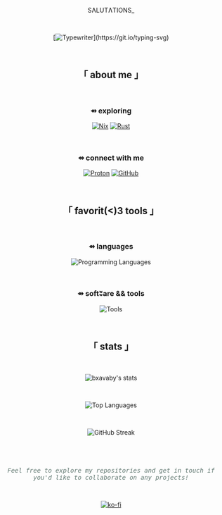 <div align="center">

SɅLUTɅTIONS_

<br>

[![Typewriter](https://readme-typing-svg.herokuapp.com?font=Space+Mono&size=32&duration=2500&color=4D2ED0&background=00000000&center=true&vCenter=true&width=1000&lines=LINUX+CLI+DEVELOPMENT+WITH+CONSTRAINTS+AROUND;OPSEC;CYBERSECURITY+TOOLING;ABSTRUSE+OPERATIONS;AND+LLM+INTEGRATION;FOR+VOGUISH+CLI+WORKFLOWS!)](https://git.io/typing-svg)

</div>

<br>

<div align="center">

## 「 about me 」

<br>

</div>

<div align="center">
  
### ⇴ exploring

[![Nix](https://img.shields.io/badge/NIX-1B1B1D?style=for-the-badge&logo=nixos&logoColor=5E6C8C)](https://nixos.org/)
[![Rust](https://img.shields.io/badge/RUST-1B1B1D?style=for-the-badge&logo=rust&logoColor=61535B)](https://www.rust-lang.org/)

<br>

### ⇴ connect with me

<p align="center">
<a href="mailto:bxavaby@protonmail.ch" target="_blank"><img src="https://img.shields.io/badge/Proton-1B1B1D?style=for-the-badge&logo=protonmail&logoColor=4D2ED0" alt="Proton" /></a>
<a href="https://github.com/bxavaby" target="_blank"><img src="https://img.shields.io/badge/GitHub-1B1B1D?style=for-the-badge&logo=github&logoColor=D4C7CA" alt="GitHub" /></a>
</p>

</div>

<br>

<div align="center">

## 「 favorit(<)3 tools 」

<br>

</div>

<div align="center">

### ⇴ languages

<p align="center">
  <img src="https://skillicons.dev/icons?i=bash,go,lua,python" alt="Programming Languages" />
</p>

<br>

### ⇴ softʬare && tools

<p align="center">
  <img src="https://skillicons.dev/icons?i=docker,git,arch,linux" alt="Tools" />
</p>

</div>

<br>

<div align="center">

## 「 stats 」

<br>

<p align="center">
<img src="https://github-readme-stats.vercel.app/api?username=bxavaby&show_icons=true&title_color=4D2ED0&icon_color=4D2ED0&bg_color=1B1B1D&border_color=1B1B1D&text_color=947CDB&hide_border=true" alt="bxavaby's stats" />
</p>

<br>

<p align="center">
<img src="https://github-readme-stats.vercel.app/api/top-langs/?username=bxavaby&layout=compact&bg_color=1B1B1D&border_color=1B1B1D&title_color=4D2ED0&text_color=947CDB&hide_border=true" alt="Top Languages" />
</p>

<br>

<p align="center">
<img src="https://github-readme-streak-stats.herokuapp.com/?user=bxavaby&background=1B1B1D&border=1B1B1D&ring=947CDB&fire=4D2ED0&currStreakLabel=4D2ED0&sideLabels=4D2ED0&currStreakNum=4D2ED0&sideNums=4D2ED0&dates=947CDB&hide_border=true" alt="GitHub Streak" />
</p>

</div>

#

<br>

<div align="center">

<span style="color:#627972; font-family:monospace">_Feel free to explore my repositories and get in touch if you'd like to collaborate on any projects!_</span>

<br>

[![ko-fi](https://ko-fi.com/img/githubbutton_sm.svg)](https://ko-fi.com/P5P116XU3H)

</div>
